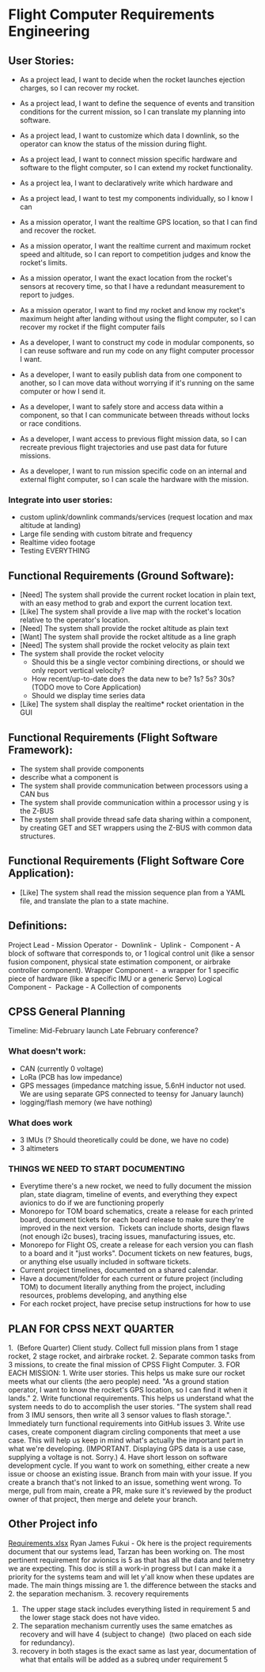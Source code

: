 # Flight Computer Requirements Engineering

## User Stories:
- As a project lead, I want to decide when the rocket launches ejection charges, so I can recover my rocket.
- As a project lead, I want to define the sequence of events and transition conditions for the current mission, so I can translate my planning into software.
- As a project lead, I want to customize which data I downlink, so the operator can know the status of the mission during flight.
- As a project lead, I want to connect mission specific hardware and software to the flight computer, so I can extend my rocket functionality.
- As a project lea, I want to declaratively write which hardware and 
- As a project lead, I want to test my components individually, so I know I can 

- As a mission operator, I want the realtime GPS location, so that I can find and recover the rocket.
- As a mission operator, I want the realtime current and maximum rocket speed and altitude, so I can report to competition judges and know the rocket's limits.
- As a mission operator, I want the exact location from the rocket's sensors at recovery time, so that I have a redundant measurement to report to judges.
- As a mission operator, I want to find my rocket and know my rocket's maximum height after landing without using the flight computer, so I can recover my rocket if the flight computer fails 

- As a developer, I want to construct my code in modular components, so I can reuse software and run my code on any flight computer processor I want.
- As a developer, I want to easily publish data from one component to another, so I can move data without worrying if it's running on the same computer or how I send it.
- As a developer, I want to safely store and access data within a component, so that I can communicate between threads without locks or race conditions.
- As a developer, I want access to previous flight mission data, so I can recreate previous flight trajectories and use past data for future missions.
- As a developer, I want to run mission specific code on an internal and external flight computer, so I can scale the hardware with the mission.

### Integrate into user stories:
- custom uplink/downlink commands/services (request location and max altitude at landing)
- Large file sending with custom bitrate and frequency
- Realtime video footage
- Testing EVERYTHING
    
## Functional Requirements (Ground Software):
- [Need] The system shall provide the current rocket location in plain text, with an easy method to grab and export the current location text.
- [Like] The system shall provide a live map with the rocket's location relative to the operator's location.
- [Need] The system shall provide the rocket altitude as plain text
- [Want] The system shall provide the rocket altitude as a line graph
- [Need] The system shall provide the rocket velocity as plain text
- The system shall provide the rocket velocity
	- Should this be a single vector combining directions, or should we only report vertical velocity?
	- How recent/up-to-date does the data new to be? 1s? 5s? 30s? (TODO move to Core Application)
	- Should we display time series data
- [Like] The system shall display the realtime* rocket orientation in the GUI

## Functional Requirements (Flight Software Framework):
- The system shall provide components
- describe what a component is
- The system shall provide communication between processors using a CAN bus
- The system shall provide communication within a processor using y is the Z-BUS
- The system shall provide thread safe data sharing within a component, by creating GET and SET wrappers using the Z-BUS with common data structures.

## Functional Requirements (Flight Software Core Application):
- [Like] The system shall read the mission sequence plan from a YAML file, and translate the plan to a state machine. 

## Definitions:
Project Lead -
Mission Operator - 
Downlink - 
Uplink - 
Component - A block of software that corresponds to, or 1 logical control unit (like a sensor fusion component, physical state estimation component, or airbrake controller component).
Wrapper Component -  a wrapper for 1 specific piece of hardware (like a specific IMU or a generic Servo)
Logical Component - 
Package - A Collection of components

## CPSS General Planning
Timeline:
Mid-February launch
Late February conference?

### What doesn't work:
- CAN (currently 0 voltage)
- LoRa (PCB has low impedance)
- GPS messages (impedance matching issue, 5.6nH inductor not used. We are using separate GPS connected to teensy for January launch)
- logging/flash memory (we have nothing)

### What does work
- 3 IMUs (? Should theoretically could be done, we have no code)
- 3 altimeters

### THINGS WE NEED TO START DOCUMENTING
- Everytime there's a new rocket, we need to fully document the mission plan, state diagram, timeline of events, and everything they expect avionics to do if we are functioning properly
- Monorepo for TOM board schematics, create a release for each printed board, document tickets for each board release to make sure they're improved in the next version.  Tickets can include shorts, design flaws (not enough i2c buses), tracing issues, manufacturing issues, etc.
- Monorepo for Flight OS, create a release for each version you can flash to a board and it "just works". Document tickets on new features, bugs, or anything else usually included in software tickets.
- Current project timelines, documented on a shared calendar.
- Have a document/folder for each current or future project (including TOM) to document literally anything from the project, including resources, problems developing, and anything else
- For each rocket project, have precise setup instructions for how to use

## PLAN FOR CPSS NEXT QUARTER
1.  (Before Quarter) Client study. Collect full mission plans from 1 stage rocket, 2 stage rocket, and airbrake rocket.
2. Separate common tasks from 3 missions, to create the final mission of CPSS Flight Computer.
3. FOR EACH MISSION:
	1. Write user stories. This helps us make sure our rocket meets what our clients (the aero people) need. "As a ground station operator, I want to know the rocket's GPS location, so I can find it when it lands."
	2. Write functional requirements. This helps us understand what the system needs to do to accomplish the user stories. "The system shall read from 3 IMU sensors, then write all 3 sensor values to flash storage.". Immediately turn functional requirements into GitHub issues
	3. Write use cases, create component diagram circling components that meet a use case. This will help us keep in mind what's actually the important part in what we're developing. (IMPORTANT. Displaying GPS data is a use case, supplying a voltage is not. Sorry.)
4. Have short lesson on software development cycle. If you want to work on something, either create a new issue or choose an existing issue. Branch from main with your issue. If you create a branch that's not linked to an issue, something went wrong. To merge, pull from main, create a PR, make sure it's reviewed by the product owner of that project, then merge and delete your branch.

## Other Project info
[Requirements.xlsx](https://cpslo.sharepoint.com/:x:/s/CalPolySpaceSystems/EYvOk4mcNM5IuLaI1rCtd-sBRekzS7ULWpzczZCWQ3wvFg?e=R9k6D9)
Ryan James Fukui - Ok here is the project requirements document that our systems lead, Tarzan has been working on. The most pertinent requirement for avionics is 5 as that has all the data and telemetry we are expecting. This doc is still a work-in progress but I can make it a priority for the systems team and will let y'all know when these updates are made. The main things missing are 1. the difference between the stacks and 2. the separation mechanism. 3. recovery requirements
1.  The upper stage stack includes everything listed in requirement 5 and the lower stage stack does not have video.  
2. The separation mechanism currently uses the same ematches as recovery and will have 4 (subject to change)  (two placed on each side for redundancy).  
3. recovery in both stages is the exact same as last year, documentation of what that entails will be added as a subreq under requirement 5